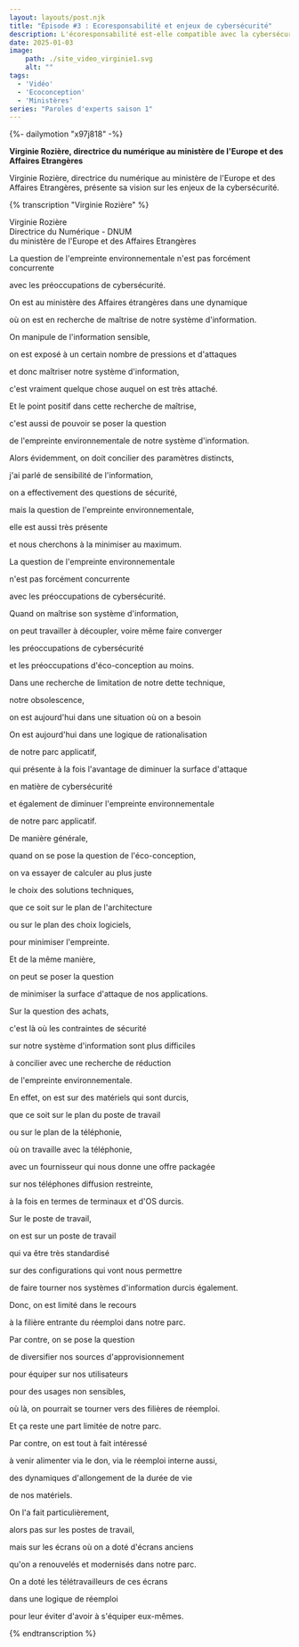 ```yaml
---
layout: layouts/post.njk
title: "Épisode #3 : Ecoresponsabilité et enjeux de cybersécurité"
description: L'écoresponsabilité est-elle compatible avec la cybersécurité ?
date: 2025-01-03
image:
    path: ./site_video_virginie1.svg
    alt: ""
tags:
  - 'Vidéo'
  - 'Ecoconception'
  - 'Ministères'
series: "Paroles d'experts saison 1"
---
```

<!-- intégraton vidéo dailymotion de la chaine de la DINUM -->
{%- dailymotion "x97j818" -%}

<!-- légende de la vidéo-->
**Virginie Rozière, directrice du numérique au ministère de l'Europe et des Affaires Etrangères**

<!-- description-->
Virginie Rozière, directrice du numérique au ministère de l'Europe et des Affaires Etrangères, présente sa vision sur les enjeux de la cybersécurité.

<!-- transcription-->

{% transcription "Virginie Rozière" %}
<p>
  Virginie Rozière<br>
  Directrice du Numérique - DNUM<br>
  du ministère de l'Europe et des Affaires Etrangères
</p>

<p>La question de l'empreinte environnementale n'est pas forcément concurrente</p>
<p>avec les préoccupations de cybersécurité.</p>
<p>On est au ministère des Affaires étrangères dans une dynamique</p>
<p>où on est en recherche de maîtrise de notre système d'information.</p>
<p>On manipule de l'information sensible,</p>
<p>on est exposé à un certain nombre de pressions et d'attaques</p>
<p>et donc maîtriser notre système d'information,</p>
<p>c'est vraiment quelque chose auquel on est très attaché.</p>
<p>Et le point positif dans cette recherche de maîtrise,</p>
<p>c'est aussi de pouvoir se poser la question</p>
<p>de l'empreinte environnementale de notre système d'information.</p>
<p>Alors évidemment, on doit concilier des paramètres distincts,</p>
<p>j'ai parlé de sensibilité de l'information,</p>
<p>on a effectivement des questions de sécurité,</p>
<p>mais la question de l'empreinte environnementale,</p>
<p>elle est aussi très présente</p>
<p>et nous cherchons à la minimiser au maximum.</p>
<p>La question de l'empreinte environnementale</p>
<p>n'est pas forcément concurrente</p>
<p>avec les préoccupations de cybersécurité.</p>
<p>Quand on maîtrise son système d'information,</p>
<p>on peut travailler à découpler, voire même faire converger</p>
<p>les préoccupations de cybersécurité</p>
<p>et les préoccupations d'éco-conception au moins.</p>
<p>Dans une recherche de limitation de notre dette technique,</p>
<p>notre obsolescence,</p>
<p>on est aujourd'hui dans une situation où on a besoin</p>
<p>On est aujourd'hui dans une logique de rationalisation</p>
<p>de notre parc applicatif,</p>
<p>qui présente à la fois l'avantage de diminuer la surface d'attaque</p>
<p>en matière de cybersécurité</p>
<p>et également de diminuer l'empreinte environnementale</p>
<p>de notre parc applicatif.</p>
<p>De manière générale,</p>
<p>quand on se pose la question de l'éco-conception,</p>
<p>on va essayer de calculer au plus juste</p>
<p>le choix des solutions techniques,</p>
<p>que ce soit sur le plan de l'architecture</p>
<p>ou sur le plan des choix logiciels,</p>
<p>pour minimiser l'empreinte.</p>
<p>Et de la même manière,</p>
<p>on peut se poser la question</p>
<p>de minimiser la surface d'attaque de nos applications.</p>
<p>Sur la question des achats,</p>
<p>c'est là où les contraintes de sécurité</p>
<p>sur notre système d'information sont plus difficiles</p>
<p>à concilier avec une recherche de réduction</p>
<p>de l'empreinte environnementale.</p>
<p>En effet, on est sur des matériels qui sont durcis,</p>
<p>que ce soit sur le plan du poste de travail</p>
<p>ou sur le plan de la téléphonie,</p>
<p>où on travaille avec la téléphonie,</p>
<p>avec un fournisseur qui nous donne une offre packagée</p>
<p>sur nos téléphones diffusion restreinte,</p>
<p>à la fois en termes de terminaux et d'OS durcis.</p>
<p>Sur le poste de travail,</p>
<p>on est sur un poste de travail</p>
<p>qui va être très standardisé</p>
<p>sur des configurations qui vont nous permettre</p>
<p>de faire tourner nos systèmes d'information durcis également.</p>
<p>Donc, on est limité dans le recours</p>
<p>à la filière entrante du réemploi dans notre parc.</p>
<p>Par contre, on se pose la question</p>
<p>de diversifier nos sources d'approvisionnement</p>
<p>pour équiper sur nos utilisateurs</p>
<p>pour des usages non sensibles,</p>
<p>où là, on pourrait se tourner vers des filières de réemploi.</p>
<p>Et ça reste une part limitée de notre parc.</p>
<p>Par contre, on est tout à fait intéressé</p>
<p>à venir alimenter via le don, via le réemploi interne aussi,</p>
<p>des dynamiques d'allongement de la durée de vie</p>
<p>de nos matériels.</p>
<p>On l'a fait particulièrement,</p>
<p>alors pas sur les postes de travail,</p>
<p>mais sur les écrans où on a doté d'écrans anciens</p>
<p>qu'on a renouvelés et modernisés dans notre parc.</p>
<p>On a doté les télétravailleurs de ces écrans</p>
<p>dans une logique de réemploi</p>
<p>pour leur éviter d'avoir à s'équiper eux-mêmes.</p>
{% endtranscription %}
